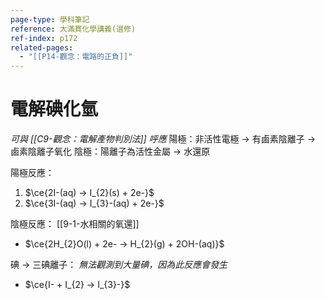 ```yaml
---
page-type: 學科筆記
reference: 大滿貫化學講義(選修)
ref-index: p172
related-pages:
  - "[[P14-觀念：電路的正負]]"
---
```

# 電解碘化氫
*可與 [[C9-觀念：電解產物判別法]] 呼應*
陽極：非活性電極 -> 有鹵素陰離子 -> 鹵素陰離子氧化
陰極：陽離子為活性金屬 -> 水還原

陽極反應：
1. $\ce{2I-(aq) -> I_{2}(s) + 2e-}$
2. $\ce{3I-(aq) -> I_{3}-(aq) + 2e-}$

陰極反應：
[[9-1-水相關的氧還]]
- $\ce{2H_{2}O(l) + 2e- -> H_{2}(g) + 2OH-(aq)}$

碘 -> 三碘離子：
*無法觀測到大量碘，因為此反應會發生*
- $\ce{I- + I_{2} -> I_{3}-}$